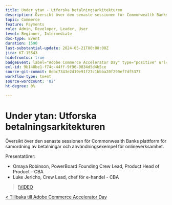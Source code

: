 ```yaml
---
title: Under ytan - Utforska betalningsarkitekturen
description: Översikt över den senaste sessionen för Commonwealth Banks plattform för samordning av betalningar och användningsexempel för onlineverksamhet.
topic: Commerce
feature: Payments
role: Admin, Developer, Leader, User
level: Beginner, Intermediate
doc-type: Event
duration: 1590
last-substantial-update: 2024-05-21T00:00:00Z
jira: KT-15543
hidefromtoc: true
badgeEvent: label="Adobe Commerce Accelerator Day" type="positive" url="https://experienceleague.adobe.com/en/docs/events/apac-commerce-recordings/2024/overview"
exl-id: 9b148be1-f74c-44ff-9f96-9834d5d4b5ce
source-git-commit: 0ebc7343e2d19e91f27c1bbba20f290ef7df5377
workflow-type: tm+mt
source-wordcount: '82'
ht-degree: 0%

---
```


# Under ytan: Utforska betalningsarkitekturen

Översikt över den senaste sessionen för Commonwealth Banks plattform för samordning av betalningar och användningsexempel för onlineverksamhet.

Presentatörer:

+ Omaya Robinson, PowerBoard Founding Crew Lead, Product Head of Product - CBA
+ Luke Jericho, Crew Lead, chef för e-handel - CBA

>[!VIDEO](https://video.tv.adobe.com/v/3429270/?learn=on)

[&lt; Tillbaka till Adobe Commerce Accelerator Day](./overview.md)
